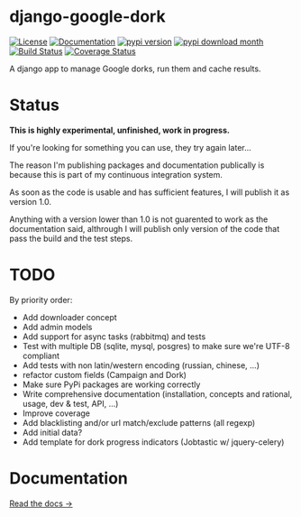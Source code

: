 django-google-dork 
==================

[![License](http://img.shields.io/pypi/l/django-google-dork.svg)](https://github.com/chgans/django-google-dork/blob/master/LICENSE.md)
[![Documentation](https://readthedocs.org/projects/pip/badge/)](https://django-google-dork.readthedocs.org)
[![pypi version](http://img.shields.io/pypi/v/django-google-dork.svg)](https://pypi.python.org/pypi/django-google-dork) 
[![pypi download month](http://img.shields.io/pypi/dm/django-google-dork.svg)](https://pypi.python.org/pypi/django-google-dork) 
[![Build Status](https://travis-ci.org/chgans/django-google-dork.svg?branch=master)](https://travis-ci.org/chgans/django-google-dork) 
[![Coverage Status](http://img.shields.io/coveralls/chgans/django-google-dork.svg)](https://coveralls.io/r/chgans/django-google-dork?branch=master)

A django app to manage Google dorks, run them and cache results.

Status
=======

**This is highly experimental, unfinished, work in progress.**

If you're looking for something you can use, they try again later...

The reason I'm publishing packages and documentation publically is
because this is part of my continuous integration system.

As soon as the code is usable and has sufficient features, I will
publish it as version 1.0.

Anything with a version lower than 1.0 is not guarented to work as the
documentation said, althrough I will publish only version of the
code that pass the build and the test steps.


TODO
====

By priority order:

* Add downloader concept
* Add admin models
* Add support for async tasks (rabbitmq) and tests
* Test with multiple DB (sqlite, mysql, posgres) to make sure we're UTF-8 compliant
* Add tests with non latin/western encoding (russian, chinese, ...)
* refactor custom fields (Campaign and Dork)
* Make sure PyPi packages are working correctly
* Write comprehensive documentation (installation, concepts and rational, usage, dev & test, API, ...)
* Improve coverage
* Add blacklisting and/or url match/exclude patterns (all regexp)
* Add initial data?
* Add template for dork progress indicators (Jobtastic w/ jquery-celery)

Documentation
=============
[Read the docs &rarr;](https://django-google-dork.readthedocs.org)
